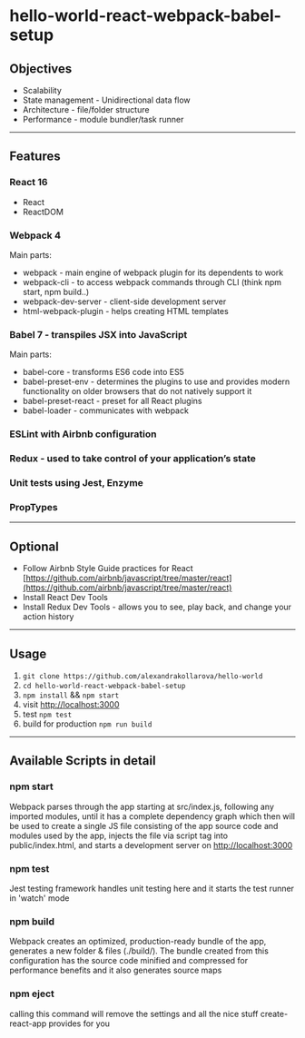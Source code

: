 # hello-world-react-webpack-babel-setup

## Objectives

* Scalability
* State management - Unidirectional data flow
* Architecture - file/folder structure
* Performance - module bundler/task runner

---

## Features

### React 16

* React
* ReactDOM

### Webpack 4

Main parts:

* webpack - main engine of webpack plugin for its dependents to work
* webpack-cli - to access webpack commands through CLI (think npm start, npm build..)
* webpack-dev-server - client-side development server
* html-webpack-plugin - helps creating HTML templates

### Babel 7 - transpiles JSX into JavaScript

Main parts:

* babel-core - transforms ES6 code into ES5
* babel-preset-env - determines the plugins to use and provides modern functionality on older browsers that do not natively support it
* babel-preset-react - preset for all React plugins
* babel-loader - communicates with webpack

### ESLint with Airbnb configuration

### Redux - used to take control of your application’s state

### Unit tests using Jest, Enzyme

### PropTypes

---

## Optional

* Follow Airbnb Style Guide practices for React [https://github.com/airbnb/javascript/tree/master/react](https://github.com/airbnb/javascript/tree/master/react)
* Install React Dev Tools
* Install Redux Dev Tools - allows you to see, play back, and change your action history

---

## Usage

1. ```git clone https://github.com/alexandrakollarova/hello-world```
2. ```cd hello-world-react-webpack-babel-setup```
3. ```npm install``` && ```npm start```
4. visit [http://localhost:3000](http://localhost:3000)
5. test ```npm test```
6. build for production ```npm run build```

---

## Available Scripts in detail

### npm start

Webpack parses through the app starting at src/index.js, following any imported modules, until it has a complete dependency graph which then will be used to create a single JS file consisting of the app source code and modules used by the app, injects the file via script tag into public/index.html, and starts a development server on <http://localhost:3000>

### npm test

Jest testing framework handles unit testing here and it starts the test runner in 'watch' mode

### npm build

Webpack creates an optimized, production-ready bundle of the app, generates a new folder & files (./build/). The bundle created from this configuration has the source code minified and compressed for performance benefits and it also generates source maps

### npm eject

calling this command will remove the settings and all the nice stuff create-react-app provides for you
